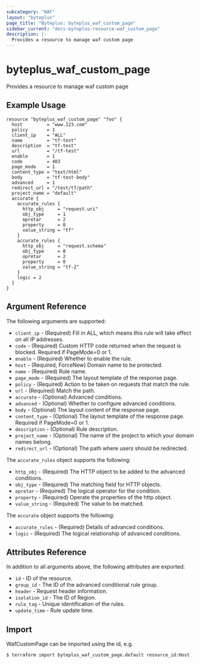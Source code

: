 ```yaml
---
subcategory: "WAF"
layout: "byteplus"
page_title: "Byteplus: byteplus_waf_custom_page"
sidebar_current: "docs-byteplus-resource-waf_custom_page"
description: |-
  Provides a resource to manage waf custom page
---
```

# byteplus_waf_custom_page
Provides a resource to manage waf custom page
## Example Usage
```hcl
resource "byteplus_waf_custom_page" "foo" {
  host         = "www.123.com"
  policy       = 1
  client_ip    = "ALL"
  name         = "tf-test"
  description  = "tf-test"
  url          = "/tf-test"
  enable       = 1
  code         = 403
  page_mode    = 1
  content_type = "text/html"
  body         = "tf-test-body"
  advanced     = 1
  redirect_url = "/test/tf/path"
  project_name = "default"
  accurate {
    accurate_rules {
      http_obj     = "request.uri"
      obj_type     = 1
      opretar      = 2
      property     = 0
      value_string = "tf"
    }
    accurate_rules {
      http_obj     = "request.schema"
      obj_type     = 0
      opretar      = 2
      property     = 0
      value_string = "tf-2"
    }
    logic = 2
  }
}
```
## Argument Reference
The following arguments are supported:
* `client_ip` - (Required) Fill in ALL, which means this rule will take effect on all IP addresses.
* `code` - (Required) Custom HTTP code returned when the request is blocked. Required if PageMode=0 or 1.
* `enable` - (Required) Whether to enable the rule.
* `host` - (Required, ForceNew) Domain name to be protected.
* `name` - (Required) Rule name.
* `page_mode` - (Required) The layout template of the response page.
* `policy` - (Required) Action to be taken on requests that match the rule.
* `url` - (Required) Match the path.
* `accurate` - (Optional) Advanced conditions.
* `advanced` - (Optional) Whether to configure advanced conditions.
* `body` - (Optional) The layout content of the response page.
* `content_type` - (Optional) The layout template of the response page. Required if PageMode=0 or 1.
* `description` - (Optional) Rule description.
* `project_name` - (Optional) The name of the project to which your domain names belong.
* `redirect_url` - (Optional) The path where users should be redirected.

The `accurate_rules` object supports the following:

* `http_obj` - (Required) The HTTP object to be added to the advanced conditions.
* `obj_type` - (Required) The matching field for HTTP objects.
* `opretar` - (Required) The logical operator for the condition.
* `property` - (Required) Operate the properties of the http object.
* `value_string` - (Required) The value to be matched.

The `accurate` object supports the following:

* `accurate_rules` - (Required) Details of advanced conditions.
* `logic` - (Required) The logical relationship of advanced conditions.

## Attributes Reference
In addition to all arguments above, the following attributes are exported:
* `id` - ID of the resource.
* `group_id` - The ID of the advanced conditional rule group.
* `header` - Request header information.
* `isolation_id` - The ID of Region.
* `rule_tag` - Unique identification of the rules.
* `update_time` - Rule update time.


## Import
WafCustomPage can be imported using the id, e.g.
```
$ terraform import byteplus_waf_custom_page.default resource_id:Host
```

